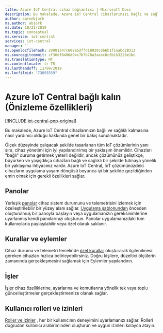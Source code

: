 ```yaml
---
title: Azure IoT Central cihaz bağlantısı | Microsoft Docs
description: Bu makalede, Azure IoT Central cihazlarınızı bağlı ve sağlıklı tutmaya nasıl yardımcı olduğu hakkında bir Özet sağlanmaktadır.
author: aaronbjork
ms.author: abjork
ms.date: 10/21/2019
ms.topic: conceptual
ms.service: iot-central
services: iot-central
manager: ''
ms.openlocfilehash: 20001247c608a52ffd18920c0b6b1f1aabd28313
ms.sourcegitcommit: cf36df8406d94c7b7b78a3aabc8c0b163226e1bc
ms.translationtype: MT
ms.contentlocale: tr-TR
ms.lasthandoff: 11/09/2019
ms.locfileid: "73895559"
---
```

# <a name="stay-connected-with-azure-iot-central-preview-features"></a>Azure IoT Central bağlı kalın (Önizleme özellikleri)

[!INCLUDE [iot-central-pnp-original](../../../includes/iot-central-pnp-original-note.md)]

Bu makalede, Azure IoT Central cihazlarınızın bağlı ve sağlıklı kalmasına nasıl yardımcı olduğu hakkında genel bir bakış sunulmaktadır.

Ölçek düzeyinde çalışacak şekilde tasarlanan tüm IoT çözümlerinin yanı sıra, cihaz yönetimi için iyi yapılandırılmış bir yaklaşım önemlidir. Cihazları "bağlı" duruma getirmek yeterli değildir, ancak çözümünüz geliştikçe, büyürken ve yaşışdıkça cihazları bağlı ve sağlıklı bir şekilde tutmaya yönelik bir yaklaşıma ihtiyacınız vardır. Azure IoT Central, IoT çözümünüzdeki cihazların uygulama yaşam döngüsü boyunca iyi bir şekilde gezildiğinden emin olmak için gerekli özellikleri sağlar.

## <a name="dashboards"></a>Panolar 
Yerleşik [panolar](howto-manage-devices.md#import-devices) cihaz sistem durumunu ve telemetrisini izlemek için özelleştirilebilir bir yüzey alanı sağlar. [Uygulama şablonundan](howto-use-app-templates.md) önceden oluşturulmuş bir panoyla başlayın veya uygulamanızın gereksinimlerine uyarlanmış kendi panolarınızı oluşturun. Panolar uygulamanızdaki tüm kullanıcılarla paylaşılabilir veya özel olarak saklanır.

## <a name="rules-and-actions"></a>Kurallar ve eylemler 
Cihaz durumu ve telemetri temelinde [özel kurallar](tutorial-create-telemetry-rules.md) oluşturarak ilgilenilmesi gereken cihazları hızlıca belirleyebilirsiniz. Doğru kişilere, düzeltici ölçülerin zamanında gerçekleşmesini sağlamak için Eylemler yapılandırın.

## <a name="jobs"></a>İşler 
[İşler](../core/howto-run-a-job.md?toc=/azure/iot-central/preview/toc.json&bc=/azure/iot-central/preview/breadcrumb/toc.json) cihaz özelliklerine, ayarlarına ve komutlarına yönelik tek veya toplu güncelleştirmeler gerçekleştirmenize olanak sağlar. 

## <a name="user-roles-and-permissions"></a>Kullanıcı rolleri ve izinleri
[Roller ve izinler](howto-manage-users-roles.md) , her bir kullanıcının deneyimini uyarlamanızı sağlar. Rolleri doğrudan kullanıcı arabiriminden oluşturun ve uygun izinleri kolayca atayın. 




